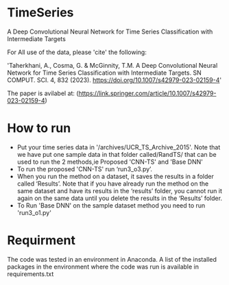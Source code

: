 # TimeSeries
A Deep Convolutional Neural Network for Time Series Classification with Intermediate Targets

For All use of the data, please 'cite' the following:

'Taherkhani, A., Cosma, G. & McGinnity, T.M. A Deep Convolutional Neural Network for Time Series Classification with Intermediate Targets. SN COMPUT. SCI. 4, 832 (2023). https://doi.org/10.1007/s42979-023-02159-4'

The paper is avilabel at: (https://link.springer.com/article/10.1007/s42979-023-02159-4)

# How to run
- Put your time series data in '/archives/UCR_TS_Archive_2015'. Note that we have put one sample data in that folder called/RandTS/ that can be used to run the 2 methods,ie Proposed 'CNN-TS' and 'Base DNN'
- To run the proposed 'CNN-TS' run ‘run3_o3.py’.
- When you run the method on a dataset, it saves the results in a folder called ‘Results’. Note that if you have already run the method on the same dataset and have its results in the ‘results’ folder, you cannot run it again on the same data until you delete the results in the ‘Results’ folder.
- To Run 'Base DNN' on the sample dataset method you need to run 'run3_o1.py'

# Requirment
The code was tested in an environment in Anaconda. A list of the installed packages in the environment where the code was run is available in requirements.txt
